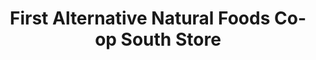 ---
title: "First Alternative Natural Foods Co-op South Store"
url: /corvallis/first-alternative-natural-foods-co-op-south-store/
shop: greengrocer
---